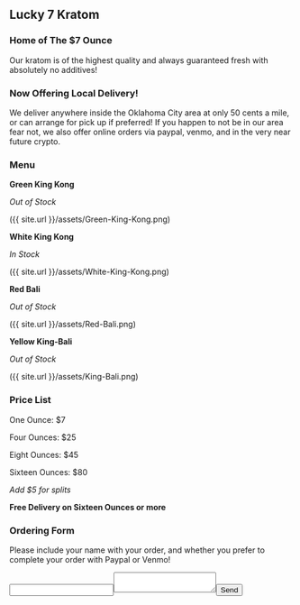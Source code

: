 ## Lucky 7 Kratom

### Home of The $7 Ounce

Our kratom is of the highest quality and always guaranteed fresh with absolutely no additives!  

### Now Offering Local Delivery!
We deliver anywhere inside the Oklahoma City area at only 50 cents a mile, or can arrange for pick up if preferred! If you happen to not be in our area fear not, we also offer online orders via paypal, venmo, and in the very near future crypto.

### Menu

**Green King Kong**

_Out of Stock_

({{ site.url }}/assets/Green-King-Kong.png)

**White King Kong**

_In Stock_

({{ site.url }}/assets/White-King-Kong.png)

**Red Bali**

_Out of Stock_

({{ site.url }}/assets/Red-Bali.png)

**Yellow King-Bali**

_Out of Stock_

({{ site.url }}/assets/King-Bali.png)


### Price List

One Ounce: $7

Four Ounces: $25

Eight Ounces: $45

Sixteen Ounces: $80

_Add $5 for splits_

**Free Delivery on Sixteen Ounces or more**

### Ordering Form

Please include your name with your order, and whether you prefer to complete your order with Paypal or Venmo!

<form action="http://formspree.io/lucky7kratom@gmail.com"><input type="email" name="_replyto"><textarea name="body"></textarea><input type="submit" value="Send"></form>
